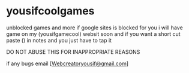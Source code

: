 # yousifcoolgames
unblocked games and more
if google sites is blocked for you i will have game on my (yousifgamecool) websit soon and if you want a short cut paste () in notes and you just have to tap it

DO NOT ABUSE THIS FOR INAPPROPRIATE REASONS 

if any bugs email [Webcreatoryousif@gmail.com]
